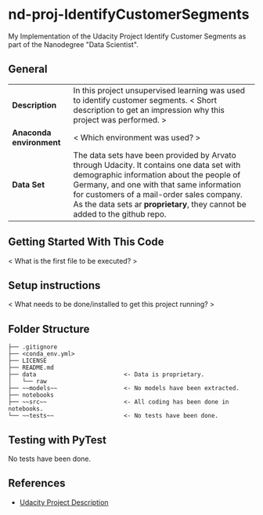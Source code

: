 # nd-proj-IdentifyCustomerSegments
My Implementation of the Udacity Project Identify Customer Segments as part of the Nanodegree "Data Scientist".

## General
<!-- first line needs to stay here, otherwise the table is not rendered! -->
|  |  | 
| ------------- | ------------- |
| **Description** | In this project unsupervised learning was used to identify customer segments. < Short description to get an impression why this project was performed. >|
| **Anaconda environment** | < Which environment was used? > |
| **Data Set** | The data sets have been provided by Arvato through Udacity. It contains one data set with demographic information about the people of Germany, and one with that same information for customers of a mail-order sales company. As the data sets ar **proprietary**, they cannot be added to the github repo. |

## Getting Started With This Code
< What is the first file to be executed? >

## Setup instructions
< What needs to be done/installed to get this project running? >

## Folder Structure
```
├── .gitignore               
├── <conda_env.yml> 
├── LICENSE
├── README.md 
├── data                         <- Data is proprietary.
│   └── raw
├── ~~models~~                   <- No models have been extracted.
├── notebooks
├── ~~src~~                      <- All coding has been done in notebooks.
└── ~~tests~~                    <- No tests have been done.
```

## Testing with PyTest
No tests have been done.

## References
* [Udacity Project Description](https://classroom.udacity.com/nanodegrees/nd025/parts/31adfeff-4f9d-4a6e-9856-629feab109be/modules/a4504b57-e14c-451e-ac40-70a2717efa98/lessons/9bfaadf2-af09-450b-95db-c55b389f5f91/concepts/e5c0ea51-022f-4c89-ab98-87f7ac760991)
 